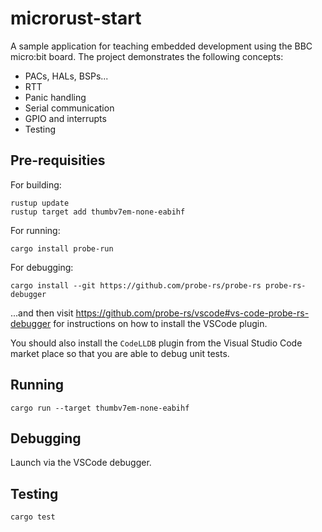 # microrust-start

A sample application for teaching embedded development using the BBC micro:bit board. The project demonstrates the
following concepts:

* PACs, HALs, BSPs...
* RTT
* Panic handling
* Serial communication
* GPIO and interrupts
* Testing

## Pre-requisities

For building:

```
rustup update
rustup target add thumbv7em-none-eabihf
```

For running:

```
cargo install probe-run
```

For debugging:

```
cargo install --git https://github.com/probe-rs/probe-rs probe-rs-debugger
```

...and then visit https://github.com/probe-rs/vscode#vs-code-probe-rs-debugger for instructions on 
how to install the VSCode plugin.

You should also install the `CodeLLDB` plugin from the Visual Studio Code market place so that you are
able to debug unit tests.

## Running

```
cargo run --target thumbv7em-none-eabihf
```

## Debugging

Launch via the VSCode debugger.

## Testing

```
cargo test
```
